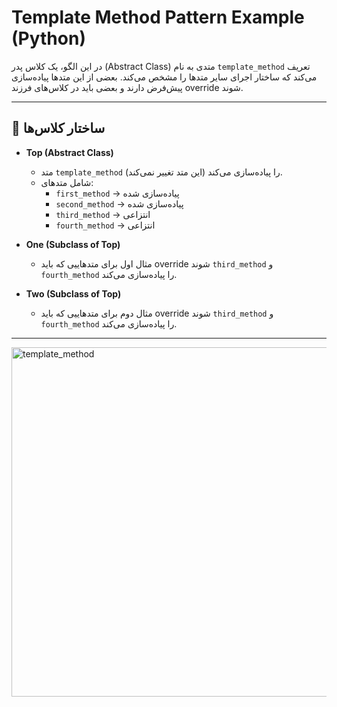# Template Method Pattern Example (Python)

در این الگو، یک کلاس پدر (Abstract Class) متدی به نام `template_method` تعریف می‌کند که ساختار اجرای سایر متدها را مشخص می‌کند. بعضی از این متدها پیاده‌سازی پیش‌فرض دارند و بعضی باید در کلاس‌های فرزند override شوند.

---

## 📂 ساختار کلاس‌ها

- **Top (Abstract Class)**
  - متد `template_method` را پیاده‌سازی می‌کند (این متد تغییر نمی‌کند).
  - شامل متدهای:
    - `first_method` → پیاده‌سازی شده
    - `second_method` → پیاده‌سازی شده
    - `third_method` → انتزاعی
    - `fourth_method` → انتزاعی

- **One (Subclass of Top)**
  - مثال اول برای متدهاییی که باید override شوند `third_method` و `fourth_method` را پیاده‌سازی می‌کند.

- **Two (Subclass of Top)**
  - مثال دوم برای متدهاییی که باید override شوند `third_method` و `fourth_method` را پیاده‌سازی می‌کند.

---

<img width="575" height="559" alt="template_method" src="https://github.com/user-attachments/assets/4f8feaaa-17d4-4562-97e2-19fd86ad3895" />
